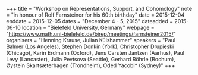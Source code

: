 +++
title = "Workshop on Representations, Support, and Cohomology"
note = "in honour of Rolf Farnsteiner for his 60th birthday"
date = 2015-12-04
enddate = 2015-12-05
dates = "December 4 - 5, 2015"
dateadded = 2015-06-10
location = "Bielefeld University, Germany"
webpage = "https://www.math.uni-bielefeld.de/birep/meetings/farnsteiner2015/"
organisers = "Henning Krause, Julian Külshammer"
speakers = "Paul Balmer (Los Angeles), Stephen Donkin (York), Christopher Drupieski (Chicago), Karin Erdmann (Oxford), Jens Carsten Jantzen (Aarhus), Paul Levy (Lancaster), Julia Pevtsova (Seattle), Gerhard Röhrle (Bochum), Øystein Skartsæterhagen (Trondheim), Oded Yacobi* (Sydney)"
+++
